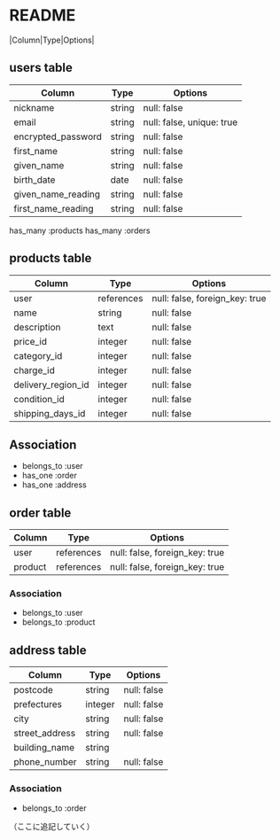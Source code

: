 # README

|Column|Type|Options|

## users table

| Column             | Type                | Options                   |
|--------------------|---------------------|---------------------------|
| nickname           | string              | null: false               |
| email              | string              | null: false, unique: true |
| encrypted_password | string              | null: false               |
| first_name         | string              | null: false               |
| given_name         | string              | null: false               |
| birth_date         | date                | null: false               |
| given_name_reading | string              | null: false               |
| first_name_reading | string              | null: false               |


has_many :products
has_many :orders

## products table

| Column             | Type                | Options                        |
|--------------------|---------------------|--------------------------------|
| user               | references          | null: false, foreign_key: true |
| name               | string              | null: false                    |
| description        | text                | null: false                    |
| price_id           | integer             | null: false                    |
| category_id        | integer             | null: false                    |
| charge_id          | integer             | null: false                    |
| delivery_region_id | integer             | null: false                    |
| condition_id       | integer             | null: false                    |
| shipping_days_id   | integer             | null: false                    |


## Association

* belongs_to :user
* has_one :order
* has_one :address

## order table

| Column             | Type                | Options                        |
|--------------------|---------------------|--------------------------------|
| user               | references          | null: false, foreign_key: true |
| product            | references          | null: false, foreign_key: true |

### Association

* belongs_to :user
* belongs_to :product


## address table
| Column             | Type                | Options                   |
|--------------------|---------------------|---------------------------|
| postcode           | string              | null: false               |
| prefectures        | integer             | null: false               |
| city               | string              | null: false               |
| street_address     | string              | null: false               |
| building_name      | string              |                           |
| phone_number       | string              | null: false               |


### Association

- belongs_to :order
 
（ここに追記していく）